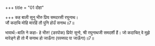 +++
title = "01 दोहा"

+++
कह बाली सुनु भीरु प्रिय समदरसी रघुनाथ।  
जौं कदाचि मोहि मारहिं तौ पुनि होउँ सनाथ॥7॥  

भावार्थ:-बालि ने कहा- हे भीरु! (डरपोक) प्रिये! सुनो, श्री रघुनाथजी समदर्शी हैं। जो कदाचित्‌ वे मुझे मारेङ्गे ही तो मैं सनाथ हो जाऊँगा (परमपद पा जाऊँगा)॥7॥  



